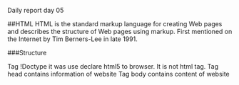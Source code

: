 Daily report day 05

##HTML HTML is the standard markup language for creating Web pages and describes the structure of Web pages using markup. First mentioned on the Internet by Tim Berners-Lee in late 1991.

###Structure

<!DOCTYPE html>
<html>
<head>
  <meta charset="utf-8">
  <meta http-equiv="X-UA-Compatible" content="IE=edge">
  <title></title>
  <link rel="stylesheet" href="">
</head>
<body>

</body>
</html>

Tag !Doctype it was use declare html5 to browser. It is not html tag. Tag head contains information of website Tag body contains content of website


			
  
